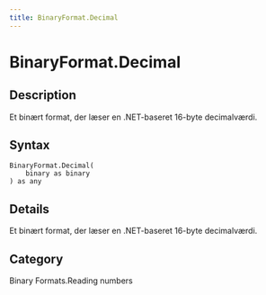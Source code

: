 ```yaml
---
title: BinaryFormat.Decimal
---
```


# BinaryFormat.Decimal


## Description

Et binært format, der læser en .NET-baseret 16-byte decimalværdi.


## Syntax

```powerquery
BinaryFormat.Decimal(
    binary as binary
) as any
```


## Details

Et binært format, der læser en .NET-baseret 16-byte decimalværdi.



## Category
Binary Formats.Reading numbers
